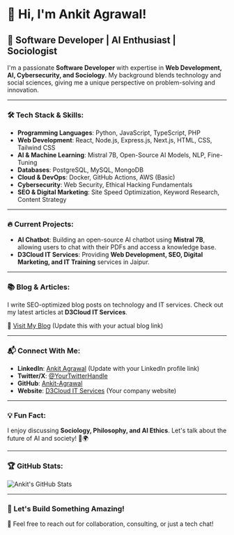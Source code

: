 # 👋 Hi, I'm Ankit Agrawal!

## 🚀 Software Developer | AI Enthusiast | Sociologist

I'm a passionate **Software Developer** with expertise in **Web Development, AI, Cybersecurity, and Sociology**. My background blends technology and social sciences, giving me a unique perspective on problem-solving and innovation.

---

### 🛠️ Tech Stack & Skills:
- **Programming Languages**: Python, JavaScript, TypeScript, PHP
- **Web Development**: React, Node.js, Express.js, Next.js, HTML, CSS, Tailwind CSS
- **AI & Machine Learning**: Mistral 7B, Open-Source AI Models, NLP, Fine-Tuning
- **Databases**: PostgreSQL, MySQL, MongoDB
- **Cloud & DevOps**: Docker, GitHub Actions, AWS (Basic)
- **Cybersecurity**: Web Security, Ethical Hacking Fundamentals
- **SEO & Digital Marketing**: Site Speed Optimization, Keyword Research, Content Strategy

---

### 🔥 Current Projects:
- **AI Chatbot**: Building an open-source AI chatbot using **Mistral 7B**, allowing users to chat with their PDFs and access a knowledge base.
- **D3Cloud IT Services**: Providing **Web Development, SEO, Digital Marketing, and IT Training** services in Jaipur.

---

### 📚 Blog & Articles:
I write SEO-optimized blog posts on technology and IT services. Check out my latest articles at **D3Cloud IT Services**.

🔗 [Visit My Blog](#) (Update this with your actual blog link)

---

### 📬 Connect With Me:
- **LinkedIn**: [Ankit Agrawal](#) (Update with your LinkedIn profile link)
- **Twitter/X**: [@YourTwitterHandle](#)
- **GitHub**: [Ankit-Agrawal](https://github.com/Ankit-Agrawal)
- **Website**: [D3Cloud IT Services](#) (Your company website)

---

### 💡 Fun Fact:
I enjoy discussing **Sociology, Philosophy, and AI Ethics**. Let's talk about the future of AI and society! 🤖🌍

---

### 🏆 GitHub Stats:
![Ankit's GitHub Stats](https://github-readme-stats.vercel.app/api?username=Ankit-Agrawal&show_icons=true&theme=radical)

---

### 🚀 Let's Build Something Amazing!
💬 Feel free to reach out for collaboration, consulting, or just a tech chat!
